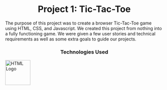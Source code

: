 <h1 align="center">Project 1: Tic-Tac-Toe</h1>

<p>The purpose of this project was to create a browser Tic-Tac-Toe game using HTML, CSS, and Javascript. We created this project from nothing into a fully functioning game. We were given a few user stories and technical requirements as well as some extra goals to guide our projects.
</p>


<h3 align="center">Technologies Used</h3>

<img scr="./README_IMG/html.png" alt="HTML Logo" width="80" height="80"/>
